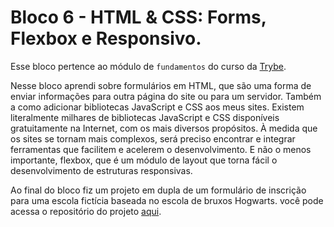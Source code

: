# Bloco 6 - HTML & CSS: Forms, Flexbox e Responsivo.

Esse bloco pertence ao módulo de `fundamentos` do curso da [Trybe](https://www.betrybe.com/).

  Nesse bloco aprendi sobre formulários em HTML, que são uma forma de enviar informações para outra 
  página do site ou para um servidor.
  Também a como adicionar bibliotecas JavaScript e CSS aos meus sites. Existem literalmente milhares de
  bibliotecas JavaScript e CSS disponíveis gratuitamente na Internet, com os mais diversos propósitos. À
  medida que os sites se tornam mais complexos, será preciso encontrar e integrar ferramentas que
  facilitem e acelerem o desenvolvimento.
  E não o menos importante, flexbox, que é um módulo de layout que torna fácil o desenvolvimento de 
  estruturas responsivas.

  Ao final do bloco fiz um projeto em dupla de um formulário de inscrição para uma escola fictícia baseada
  no escola de bruxos Hogwarts. você pode acessa o repositório do projeto [aqui](#).
